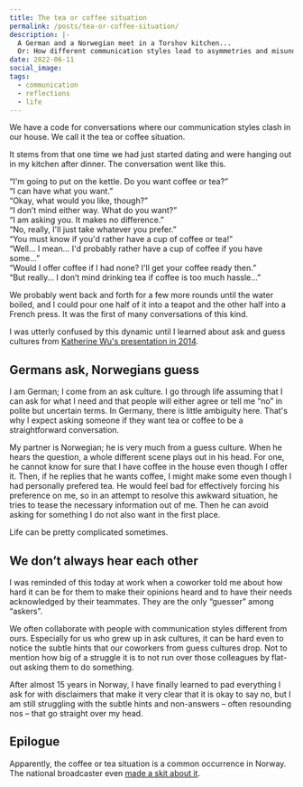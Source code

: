 ```yaml
---
title: The tea or coffee situation
permalink: /posts/tea-or-coffee-situation/
description: |-
  A German and a Norwegian meet in a Torshov kitchen...  
  Or: How different communication styles lead to asymmetries and misunderstandings.
date: 2022-06-11
social_image:
tags:
  - communication
  - reflections
  - life
---
```


We have a code for conversations where our communication styles clash in our house. We call it the tea or coffee situation. 

It stems from that one time we had just started dating and were hanging out in my kitchen after dinner. The conversation went like this.

“I'm going to put on the kettle. Do you want coffee or tea?” <br/>
“I can have what you want.” <br/>
“Okay, what would you like, though?” <br/>
“I don’t mind either way. What do you want?” <br/>
“I am asking you. It makes no difference.” <br/>
“No, really, I'll just take whatever you prefer.” <br/>
“You must know if you'd rather have a cup of coffee or tea!” <br/>
“Well… I mean… I'd probably rather have a cup of coffee if you have some…” <br/>
“Would I offer coffee if I had none? I'll get your coffee ready then.” <br/>
“But really… I don’t mind drinking tea if coffee is too much hassle…” <br/>

We probably went back and forth for a few more rounds until the water boiled, and I could pour one half of it into a teapot and the other half into a French press. It was the first of many conversations of this kind.

I was utterly confused by this dynamic until I learned about ask and guess cultures from [Katherine Wu's presentation in 2014](https://youtu.be/Fi9uBYIbNFc).

## Germans ask, Norwegians guess

I am German; I come from an ask culture. I go through life assuming that I can ask for what I need and that people will either agree or tell me “no” in polite but uncertain terms. In Germany, there is little ambiguity here. That's why I expect asking someone if they want tea or coffee to be a straightforward conversation.

My partner is Norwegian; he is very much from a guess culture. When he hears the question, a whole different scene plays out in his head. For one, he cannot know for sure that I have coffee in the house even though I offer it. Then, if he replies that he wants coffee, I might make some even though I had personally prefered tea. He would feel bad for effectively forcing his preference on me, so in an attempt to resolve this awkward situation, he tries to tease the necessary information out of me. Then he can avoid asking for something I do not also want in the first place.

Life can be pretty complicated sometimes.

## We don’t always hear each other

I was reminded of this today at work when a coworker told me about how hard it can be for them to make their opinions heard and to have their needs acknowledged by their teammates. They are the only “guesser” among “askers”.

We often collaborate with people with communication styles different from ours. Especially for us who grew up in ask cultures, it can be hard even to notice the subtle hints that our coworkers from guess cultures drop. Not to mention how big of a struggle it is to not run over those colleagues by flat-out asking them to do something.

After almost 15 years in Norway, I have finally learned to pad everything I ask for with disclaimers that make it very clear that it is okay to say no, but I am still struggling with the subtle hints and non-answers – often resounding nos – that go straight over my head.

## Epilogue

Apparently, the coffee or tea situation is a common occurrence in Norway. The national broadcaster even [made a skit about it](https://youtu.be/zfzhJfH4RDU).